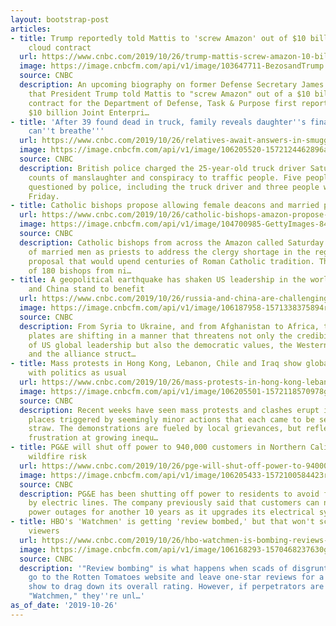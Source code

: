 ```yaml
---
layout: bootstrap-post
articles:
- title: Trump reportedly told Mattis to 'screw Amazon' out of $10 billion Pentagon
    cloud contract
  url: https://www.cnbc.com/2019/10/26/trump-mattis-screw-amazon-10-billion-pentagon-cloud-contract-jedi.html
  image: https://image.cnbcfm.com/api/v1/image/103647711-BezosandTrump.jpg?v=1532564113
  source: CNBC
  description: An upcoming biography on former Defense Secretary James Mattis says
    that President Trump told Mattis to "screw Amazon" out of a $10 billion cloud
    contract for the Department of Defense, Task & Purpose first reported. The potentially
    $10 billion Joint Enterpri…
- title: 'After 39 found dead in truck, family reveals daughter''s final text: ''I
    can''t breathe'''
  url: https://www.cnbc.com/2019/10/26/relatives-await-answers-in-smuggling-case-39-bodies-in-uk-truck.html
  image: https://image.cnbcfm.com/api/v1/image/106205520-1572124462896ap_19299413997102.jpg?v=1572124552
  source: CNBC
  description: British police charged the 25-year-old truck driver Saturday with 39
    counts of manslaughter and conspiracy to traffic people. Five people are being
    questioned by police, including the truck driver and three people who were arrested
    Friday.
- title: Catholic bishops propose allowing female deacons and married priests
  url: https://www.cnbc.com/2019/10/26/catholic-bishops-amazon-propose-female-deacons-married-priests-pope.html
  image: https://image.cnbcfm.com/api/v1/image/104700985-GettyImages-845296510.jpg?v=1532563764
  source: CNBC
  description: Catholic bishops from across the Amazon called Saturday for the ordination
    of married men as priests to address the clergy shortage in the region, an historic
    proposal that would upend centuries of Roman Catholic tradition. The majority
    of 180 bishops from ni…
- title: A geopolitical earthquake has shaken US leadership in the world — Russia
    and China stand to benefit
  url: https://www.cnbc.com/2019/10/26/russia-and-china-are-challenging-us-global-leadership-under-trump.html
  image: https://image.cnbcfm.com/api/v1/image/106187958-1571338375894rts2rlq0.jpg?v=1571338436
  source: CNBC
  description: From Syria to Ukraine, and from Afghanistan to Africa, the tectonic
    plates are shifting in a manner that threatens not only the credibility and durability
    of US global leadership but also the democratic values, the Western institutions
    and the alliance struct…
- title: Mass protests in Hong Kong, Lebanon, Chile and Iraq show global frustration
    with politics as usual
  url: https://www.cnbc.com/2019/10/26/mass-protests-in-hong-kong-lebanon-chile-and-iraq-show-global-frustration-with-politics-as-usual.html
  image: https://image.cnbcfm.com/api/v1/image/106205501-1572118570978gettyimages-1178159730.jpeg?v=1572118701
  source: CNBC
  description: Recent weeks have seen mass protests and clashes erupt in far-flung
    places triggered by seemingly minor actions that each came to be seen as the final
    straw. The demonstrations are fueled by local grievances, but reflect worldwide
    frustration at growing inequ…
- title: PG&E will shut off power to 940,000 customers in Northern California to reduce
    wildfire risk
  url: https://www.cnbc.com/2019/10/26/pge-will-shut-off-power-to-940000-customers-in-northern-california-to-reduce-wildfire-risk.html
  image: https://image.cnbcfm.com/api/v1/image/106205433-1572100584423rts2sqnz.jpg?v=1572100681
  source: CNBC
  description: PG&E has been shutting off power to residents to avoid fires sparked
    by electric lines. The company previously said that customers can now expect rolling
    power outages for another 10 years as it upgrades its electrical systems.
- title: HBO's 'Watchmen' is getting 'review bombed,' but that won't scare off any
    viewers
  url: https://www.cnbc.com/2019/10/26/hbo-watchmen-is-bombing-reviews-but-that-wont-scare-off-any-viewers.html
  image: https://image.cnbcfm.com/api/v1/image/106168293-1570468237630gettyimages-1179180936.jpeg?v=1570468291
  source: CNBC
  description: '"Review bombing" is what happens when scads of disgruntled viewers
    go to the Rotten Tomatoes website and leave one-star reviews for a movie or television
    show to drag down its overall rating. However, if perpetrators are hoping to sink
    "Watchmen," they''re unl…'
as_of_date: '2019-10-26'
---
```



